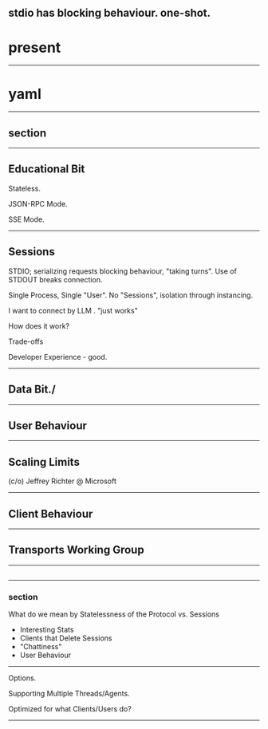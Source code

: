 stdio has blocking behaviour.
one-shot.
---

# present

---

# yaml

---

## section

---

## Educational Bit

Stateless.

JSON-RPC Mode.

SSE Mode.


---

## Sessions


STDIO; serializing requests
blocking behaviour, "taking turns". Use of STDOUT breaks connection.

Single Process, Single "User".
No "Sessions", isolation through instancing.

I want to connect by LLM . "just works"

How does it work?

Trade-offs

Developer Experience - good.

---

## Data Bit./

---

## User Behaviour

--- 

## Scaling Limits

(c/o) Jeffrey Richter @ Microsoft


---


## Client Behaviour

---

## Transports Working Group

---

## 

---



### section


What do we mean by Statelessness of the Protocol vs. Sessions

- Interesting Stats
- Clients that Delete Sessions
- "Chattiness"
- User Behaviour



---

Options. 

Supporting Multiple Threads/Agents.

Optimized for what Clients/Users do?


---
